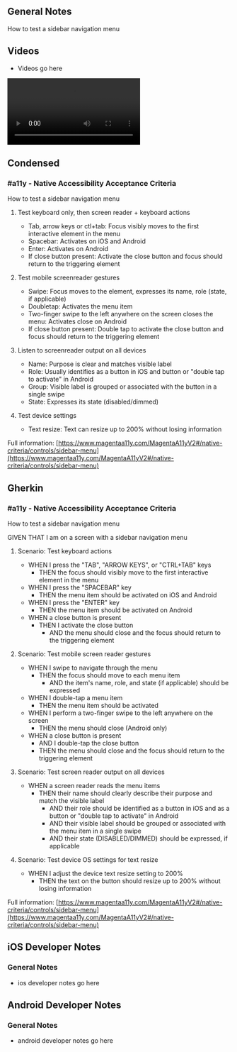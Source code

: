 ## General Notes

How to test a sidebar navigation menu

## Videos

- Videos go here
<video controls>
  <source src="media/video/native/button/buttonIosVoiceover.webm" type="video/webm">
  Your browser does not support the video tag.
</video>

## Condensed

### #a11y - Native Accessibility Acceptance Criteria

How to test a sidebar navigation menu

1. Test keyboard only, then screen reader + keyboard actions

   - Tab, arrow keys or ctl+tab: Focus visibly moves to the first interactive element in the menu
   - Spacebar: Activates on iOS and Android
   - Enter: Activates on Android
   - If close button present: Activate the close button and focus should return to the triggering element

2. Test mobile screenreader gestures

   - Swipe: Focus moves to the element, expresses its name, role (state, if applicable)
   - Doubletap: Activates the menu item
   - Two-finger swipe to the left anywhere on the screen closes the menu: Activates close on Android
   - If close button present: Double tap to activate the close button and focus should return to the triggering element

3. Listen to screenreader output on all devices

   - Name: Purpose is clear and matches visible label
   - Role: Usually identifies as a button in iOS and button or "double tap to activate" in Android
   - Group: Visible label is grouped or associated with the button in a single swipe
   - State: Expresses its state (disabled/dimmed)


4. Test device settings

   - Text resize: Text can resize up to 200% without losing information

Full information: [https://www.magentaa11y.com/MagentaA11yV2#/native-criteria/controls/sidebar-menu](https://www.magentaa11y.com/MagentaA11yV2#/native-criteria/controls/sidebar-menu)

## Gherkin

### #a11y - Native Accessibility Acceptance Criteria

How to test a sidebar navigation menu

GIVEN THAT I am on a screen with a sidebar navigation menu

1. Scenario: Test keyboard actions

   - WHEN I press the "TAB", "ARROW KEYS", or "CTRL+TAB" keys 
      - THEN the focus should visibly move to the first interactive element in the menu 
   - WHEN I press the "SPACEBAR" key 
      - THEN the menu item should be activated on iOS and Android 
   - WHEN I press the "ENTER" key 
      - THEN the menu item should be activated on Android 
   - WHEN a close button is present 
      - THEN I activate the close button 
         - AND the menu should close and the focus should return to the triggering element 

2. Scenario: Test mobile screen reader gestures

   - WHEN I swipe to navigate through the menu 
      - THEN the focus should move to each menu item 
         - AND the item's name, role, and state (if applicable) should be expressed 
   - WHEN I double-tap a menu item 
      - THEN the menu item should be activated 
   - WHEN I perform a two-finger swipe to the left anywhere on the screen 
      - THEN the menu should close (Android only) 
   - WHEN a close button is present 
      - AND I double-tap the close button 
      - THEN the menu should close and the focus should return to the triggering element 

3. Scenario: Test screen reader output on all devices

   - WHEN a screen reader reads the menu items 
      - THEN their name should clearly describe their purpose and match the visible label 
         - AND their role should be identified as a button in iOS and as a button or "double tap to activate" in Android 
         - AND their visible label should be grouped or associated with the menu item in a single swipe 
         - AND their state (DISABLED/DIMMED) should be expressed, if applicable 

4. Scenario: Test device OS settings for text resize

   - WHEN I adjust the device text resize setting to 200%
      - THEN the text on the button should resize up to 200% without losing information

Full information: [https://www.magentaa11y.com/MagentaA11yV2#/native-criteria/controls/sidebar-menu](https://www.magentaa11y.com/MagentaA11yV2#/native-criteria/controls/sidebar-menu)

## iOS Developer Notes
### General Notes
- ios developer notes go here

## Android Developer Notes
### General Notes
- android developer notes go here
